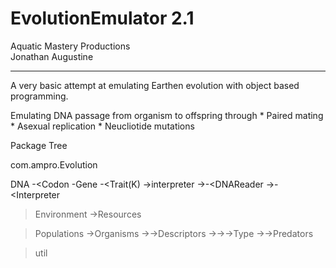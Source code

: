 EvolutionEmulator 2.1
=====================
Aquatic Mastery Productions  
Jonathan Augustine
________________________________

A very basic attempt at emulating Earthen evolution with object based programming.

Emulating DNA passage from organism to offspring through 
	* Paired mating
	* Asexual replication
	* Neucliotide mutations 


Package Tree

com.ampro.Evolution

DNA
-<Codon
-Gene
-<Trait(K)
->interpreter
->-<DNAReader
->-<Interpreter
>Environment
->Resources

>Populations
->Organisms
->->Descriptors
->->->Type
->->Predators

>util
	
